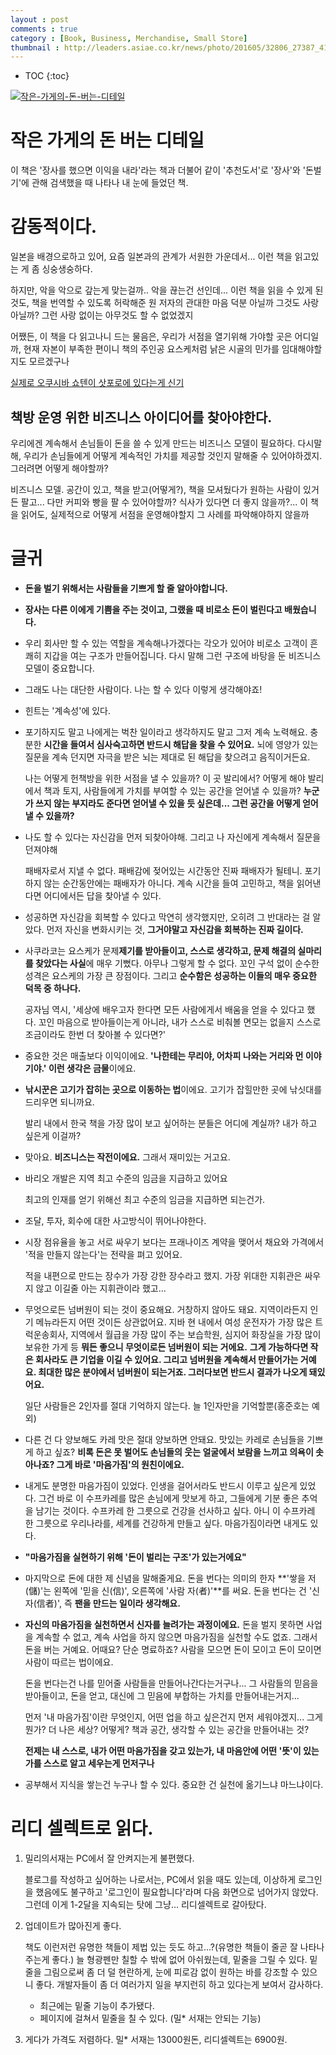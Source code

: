 ```yaml
---
layout : post
comments : true 
category : [Book, Business, Merchandise, Small Store]
thumbnail : http://leaders.asiae.co.kr/news/photo/201605/32806_27387_4142.jpg
---
```


* TOC
{:toc}

[![작은-가게의-돈-버는-디테일](http://image.yes24.com/momo/TopCate0001/kepub/L_472241.jpg)](http://app.ac/0qIoAn253)

# 작은 가게의 돈 버는 디테일

이 책은 '장사를 했으면 이익을 내라'라는 책과 더불어 같이 '추천도서'로 '장사'와 '돈벌기'에 관해 검색했을 때 나타나 내 눈에 들었던 책.


# 감동적이다.
일본을 배경으로하고 있어, 요즘 일본과의 관계가 서원한 가운데서... 이런 책을 읽고있는 게 좀 싱숭생숭하다.

하지만, 악을 악으로 갚는게 맞는걸까.. 악을 끊는건 선인데...
이런 책을 읽을 수 있게 된 것도, 책을 번역할 수 있도록 허락해준 원 저자의 관대한 마음 덕분 아닐까 그것도 사랑 아닐까? 그런 사랑 없이는 아무것도 할 수 없었겠지

어쨌든, 이 책을 다 읽고나니 드는 물음은, 우리가 서점을 열기위해 가야할 곳은 어디일까, 현재 자본이 부족한 편이니 책의 주인공 요스케처럼 낡은 시골의 민가를 임대해야할지도 모르겠구나

[실제로 오쿠시바 쇼텐이 삿포로에 있다는게 신기](https://www.google.com/maps/place/%EC%98%A4%EC%BF%A0%EC%8B%9C%EB%B0%94%EC%87%BC%ED%85%90/@43.0589713,141.3372181,15z/data=!4m8!1m2!2m1!1z7IK_7Y-s66GcIOyKpO2UhOy5tOugiCDsmKTsv6Dsi5zrsJTsh7zthZA!3m4!1s0x5f0b290acd8b439d:0x3f389af670e1d18a!8m2!3d43.0690433!4d141.3524191)

## 책방 운영 위한 비즈니스 아이디어를 찾아야한다.

우리에겐 계속해서 손님들이 돈을 쓸 수 있게 만드는 비즈니스 모델이 필요하다. 다시말해, 우리가 손님들에게 어떻게 계속적인 가치를 제공할 것인지 말해줄 수 있어야하겠지.
그러려면 어떻게 해야할까? 


비즈니스 모델. 공간이 있고, 책을 받고(어떻게?), 책을 모셔뒀다가 원하는 사람이 있거든 팔고... 다만 커피와 빵을 팔 수 있어야할까? 식사가 있다면 더 좋지 않을까?... 이 책을 읽어도, 실제적으로 어떻게 서점을 운영해야할지 그 사례를 파악해야하지 않을까





# 글귀

- **돈을 벌기 위해서는 사람들을 기쁘게 할 줄 알아야합니다.**

- **장사는 다른 이에게 기쁨을 주는 것이고, 그랬을 때 비로소 돈이 벌린다고 배웠습니다.**

- 우리 회사만 할 수 있는 역할을 계속해나가겠다는 각오가 있어야 비로소 고객이 흔쾌히 지갑을 여는 구조가 만들어집니다. 다시 말해 그런 구조에 바탕을 둔 비즈니스 모델이 중요합니다.

- 그래도 나는 대단한 사람이다. 나는 할 수 있다 이렇게 생각해야죠!
  
- 힌트는 '계속성'에 있다.

- 포기하지도 말고 나에게는 벅찬 일이라고 생각하지도 말고 그저 계속 노력해요. 충분한 **시간을 들여서 심사숙고하면 반드시 해답을 찾을 수 있어요.** 뇌에 영양가 있는 질문을 계속 던지면 자극을 받은 뇌는 제대로 된 해답을 찾으려고 음직이거든요.

    나는 어떻게 헌책방을 위한 서점을 낼 수 있을까? 이 곳 발리에서? 어떻게 해야 발리에서 책과 토지, 사람들에게 가치를 부여할 수 있는 공간을 얻어낼 수 있을까? **누군가 쓰지 않는 부지라도 준다면 얻어낼 수 있을 듯 싶은데... 그런 공간을 어떻게 얻어낼 수 있을까?**

- 나도 할 수 있다는 자신감을 먼저 되찾아야해. 그리고 나 자신에게 계속해서 질문을 던져야해

    패배자로서 지낼 수 없다. 패배감에 젖어있는 시간동안 진짜 패배자가 될테니. 포기하지 않는 순간동안에는 패배자가 아니다. 계속 시간을 들여 고민하고, 책을 읽어낸다면 어디에서든 답을 찾아낼 수 있다.

- 성공하면 자신감을 회복할 수 있다고 막연히 생각했지만, 오히려 그 반대라는 걸 알았다. 먼저 자신을 변화시키는 것, **그거야말고 자신감을 회복하는 진짜 길이다.**


- 사쿠라코는 요스케가 문제**제기를 받아들이고, 스스로 생각하고, 문제 해결의 실마리를 찾았다는 사실**에 매우 기뻤다. 아무나 그렇게 할 수 없다. 꼬인 구석 없이 순수한 성격은 요스케의 가장 큰 장점이다. 그리고 **순수함은 성공하는 이들의 매우 중요한 덕목 중 하나다.**

    공자님 역시, '세상에 배우고자 한다면 모든 사람에게서 배움을 얻을 수 있다고 했다. 꼬인 마음으로 받아들이는게 아니라, 내가 스스로 비춰볼 면모는 없을지 스스로 조금이라도 한번 더 찾아볼 수 있다면?'

- 중요한 것은 매출보다 이익이에요. **'나한테는 무리야, 어차피 나와는 거리와 먼 이야기야.' 이런 생각은 금물**이에요.

- **낚시꾼은 고기가 잡히는 곳으로 이동하는 법**이에요. 고기가 잡힐만한 곳에 낚싯대를 드리우면 되니까요.

    발리 내에서 한국 책을 가장 많이 보고 싶어하는 분들은 어디에 계실까? 내가 하고 싶은게 이걸까?

- 맞아요. **비즈니스는 작전이에요.** 그래서 재미있는 거고요.

- 바리오 개발은 지역 최고 수준의 임금을 지급하고 있어요

    최고의 인재를 얻기 위해선 최고 수준의 임금을 지급하면 되는건가.

- 조달, 투자, 회수에 대한 사고방식이 뛰어나야한다. 

- 시장 점유율을 놓고 서로 싸우기 보다는 프래나이즈 계약을 맺어서 채요와 가격에서 '적을 만들지 않는다'는 전략을 펴고 있어요.

    적을 내편으로 만드는 장수가 가장 강한 장수라고 했지. 가장 위대한 지휘관은 싸우지 않고 이길줄 아는 지휘관이라 했고...

- 무엇으로든 넘버원이 되는 것이 중요해요. 거창하지 않아도 돼요. 지역이라든지 인기 메뉴라든지 어떤 것이든 상관없어요. 지바 현 내에서 여성 운전자가 가장 많은 트럭운송회사, 지역에서 월급을 가장 많이 주는 보습학원, 심지어 화장실을 가장 많이 보유한 가게 등 **뭐든 좋으니 무엇이로든 넘버원이 되는 거에요.** **그게 가능하다면 작은 회사라도 큰 기업을 이길 수 있어요. 그리고 넘버원을 계속해서 만들어가는 거예요. 최대한 많은 분야에서 넘버원이 되는거죠. 그러다보면 반드시 결과가 나오게 돼있어요.**
  
  일단 사람들은 2인자를 절대 기억하지 않는다. 늘 1인자만을 기억할뿐(홍준호는 예외)

- 다른 건 다 양보해도 카레 맛은 절대 양보하면 안돼요. 맛있는 카레로 손님들을 기쁘게 하고 싶죠? **비록 돈은 못 벌어도 손님들의 웃는 얼굴에서 보람을 느끼고 의욕이 솟아나죠? 그게 바로 '마음가짐'의 원친이에요.**

- 내게도 분명한 마음가짐이 있었다. 인생을 걸어서라도 반드시 이루고 싶은게 있었다. 그건 바로 이 수프카레를 많은 손님에게 맛보게 하고, 그들에게 기분 좋은 추억을 남기는 것이다. 수프카레 한 그릇으로 건강을 선사하고 싶다. 아니 이 수프카레 한 그릇으로 우리나라를, 세계를 건강하게 만들고 싶다. 마음가짐이라면 내게도 있다.
- **"마음가짐을 실현하기 위해 '돈이 벌리는 구조'가 있는거에요"**


- 마지막으로 돈에 대한 제 신념을 말해줄게요. 돈을 번다는 의미의 한자 **'쌓을 저(儲)'는 왼쪽에 '믿을 신(信)', 오른쪽에 '사람 자(者)'**를 써요. 돈을 번다는 건 '신자(信者)', 즉 **팬을 만드는 일이라 생각해요.**
- **자신의 마음가짐을 실천하면서 신자를 늘려가는 과정이에요.** 돈을 벌지 못하면 사업을 계속할 수 없고, 계속 사업을 하지 않으면 마음가짐을 실천할 수도 없죠. 그래서 돈을 버는 거예요. 어때요? 단순 명료하죠? 사람을 모으면 돈이 모이고 돈이 모이면 사람이 따르는 법이에요.


    돈을 번다는건 나를 믿어줄 사람들을 만들어나간다는거구나... 그 사람들의 믿음을 받아들이고, 돈을 얻고, 대신에 그 믿음에 부합하는 가치를 만들어내는거지...

    먼저 '내 마음가짐'이란 무엇인지, 어떤 업을 하고 싶은건지 먼저 세워야겠지... 그게 뭔가? 더 나은 세상? 어떻게? 책과 공간, 생각할 수 있는 공간을 만들어내는 것? 
    
    **전제는 내 스스로, 내가 어떤 마음가짐을 갖고 있는가, 내 마음안에 어떤 '뜻'이 있는가를 스스로 알고 세우는게 먼저구나**

- 공부해서 지식을 쌓는건 누구나 할 수 있다. 중요한 건 실천에 옮기느냐 마느냐이다.


# 리디 셀렉트로 읽다.

1. 밀리의서재는 PC에서 잘 안켜지는게 불편했다. 

   블로그를 작성하고 싶어하는 나로서는, PC에서 읽을 때도 있는데, 이상하게 로그인을 했음에도 불구하고 '로그인이 필요합니다'라며 다음 화면으로 넘어가지 않았다. 그런데 이게 1-2달을 지속되는 탓에 그냥... 리디셀렉트로 갈아탔다.

2. 업데이트가 많아진게 좋다. 

   책도 이런저런 유명한 책들이 제법 있는 듯도 하고...?(유명한 책들이 줄곧 잘 나타나주는게 좋다.) 
   늘 형광펜만 칠할 수 밖에 없어 아쉬웠는데,
   밑줄을 그릴 수 있다. 밑줄을 그림으로써 좀 더 덜 현란하게, 눈에 피로감 없이 원하는 바를 강조할 수 있으니 좋다.
   개발자들이 좀 더 여러가지 일을 부지런히 하고 있다는게 보여서 감사하다.

    - 최근에는 밑줄 기능이 추가됐다.
    - 페이지에 걸쳐서 밑줄을 칠 수 있다. (밀* 서재는 안되는 기능)

3. 게다가 가격도 저렴하다.
    밀* 서재는 13000원돈, 리디셀렉트는 6900원.

